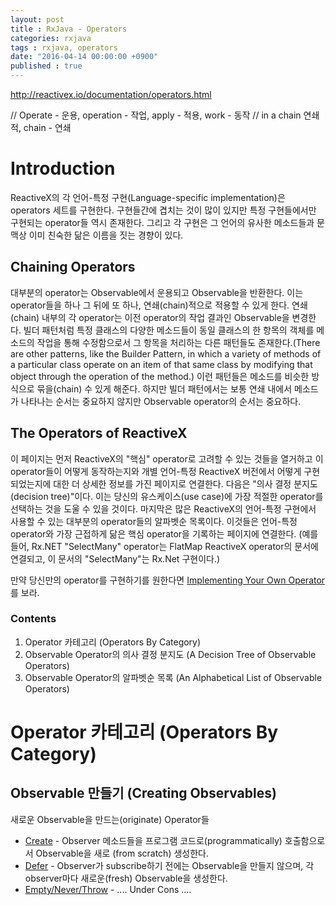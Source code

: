 ```yaml
---
layout: post
title : RxJava - Operators
categories: rxjava
tags : rxjava, operators
date: "2016-04-14 00:00:00 +0900"
published : true
---
```


http://reactivex.io/documentation/operators.html

// Operate - 운용, operation - 작업, apply - 적용, work - 동작
// in a chain 연쇄적, chain - 연쇄 

# Introduction
ReactiveX의 각 언어-특정 구현(Language-specific implementation)은 operators 세트를 구현한다. 구현들간에 겹치는 것이 많이 있지만 특정 구현들에서만 구현되는 operator들 역시 존재한다. 그리고 각 구현은 그 언어의 유사한 메소드들과 문맥상 이미 친숙한 닮은 이름을 짓는 경향이 있다.

## Chaining Operators
대부분의 operator는 Observable에서 운용되고 Observable을 반환한다. 이는 operator들을 하나 그 뒤에 또 하나, 연쇄(chain)적으로 적용할 수 있게 한다. 연쇄(chain) 내부의 각 operator는 이전 operator의 작업 결과인 Observable을 변경한다. 빌더 패턴처럼 특정 클래스의 다양한 메소드들이 동일 클래스의 한 항목의 객체를 메소드의 작업을 통해 수정함으로서 그 항목을 처리하는 다른 패턴들도 존재한다.(There are other patterns, like the Builder Pattern, in which a variety of methods of a particular class operate on an item of that same class by modifying that object through the operation of the method.) 이런 패턴들은 메소드를 비슷한 방식으로 묶을(chain) 수 있게 해준다. 하지만 빌더 패턴에서는 보통 연쇄 내에서 메소드가 나타나는 순서는 중요하지 않지만 Observable operator의 순서는 중요하다.

## The Operators of ReactiveX
이 페이지는 먼저 ReactiveX의 "핵심" operator로 고려할 수 있는 것들을 열거하고 이 operator들이 어떻게 동작하는지와 개별 언어-특정 ReactiveX 버전에서 어떻게 구현 되었는지에 대한 더 상세한 정보를 가진 페이지로 연결한다. 
다음은 "의사 결정 분지도(decision tree)"이다. 이는 당신의 유스케이스(use case)에 가장 적절한 operator를 선택하는 것을 도울 수 있을 것이다.
마지막은 많은 ReactiveX의 언어-특정 구현에서 사용할 수 있는 대부분의 operator들의 알파벳순 목록이다. 이것들은 언어-특정 operator와 가장 근접하게 닮은 핵심 operator을 기록하는 페이지에 연결한다. (예를 들어, Rx.NET "SelectMany" operator는 FlatMap ReactiveX operator의 문서에 연결되고, 이 문서의 "SelectMany"는 Rx.Net 구현이다.)

만약 당신만의 operator를 구현하기를 원한다면 [Implementing Your Own Operator](http://reactivex.io/documentation/implement-operator.html)를 보라.


### Contents
1. Operator 카테고리 (Operators By Category)
2. Observable Operator의 의사 결정 분지도 (A Decision Tree of Observable Operators)
3. Observable Operator의 알파벳순 목록 (An Alphabetical List of Observable Operators)

# Operator 카테고리 (Operators By Category)
## Observable 만들기 (Creating Observables)
새로운 Observable을 만드는(originate) Operator들
- [Create](http://reactivex.io/documentation/operators/create.html) - Observer 메소드들을 프로그램 코드로(programmatically) 호출함으로서 Observable을 새로 (from scratch) 생성한다.
- [Defer](http://reactivex.io/documentation/operators/defer.html) - Observer가 subscribe하기 전에는 Observable을 만들지 않으며, 각 observer마다 새로운(fresh) Observable을 생성한다.
- [Empty/Never/Throw](http://reactivex.io/documentation/operators/empty-never-throw.html) - 
.... Under Cons ....

